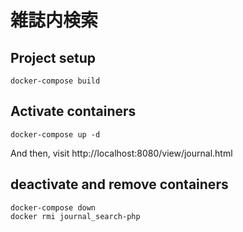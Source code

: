 # 雑誌内検索

## Project setup

```shell
docker-compose build
```

## Activate containers

```shell
docker-compose up -d
```

And then, visit http://localhost:8080/view/journal.html

## deactivate and remove containers

```shell
docker-compose down
docker rmi journal_search-php
```
